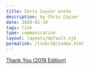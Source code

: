 ```yaml
---
title: Chris Coyier wrote
description: by Chris Coyier
date: 2020-01-10
tags: link
type: communication
layout: layouts/default.njk
permalink: /link/28/index.html
---
```


[Thank You (2019 Edition) ](https://css-tricks.com/thank-you-2019-edition/)
